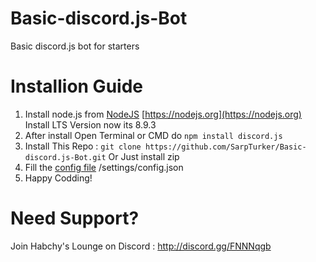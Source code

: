 # Basic-discord.js-Bot
Basic discord.js bot for starters

# Installion Guide
1) Install node.js from [NodeJS](https://nodejs.org) [https://nodejs.org](https://nodejs.org)
Install LTS Version now its 8.9.3
2) After install Open Terminal or CMD do `npm install discord.js`
3) Install This Repo : `git clone https://github.com/SarpTurker/Basic-discord.js-Bot.git` Or Just install zip
4) Fill the [config file](https://github.com/SarpTurker/Basic-discord.js-Bot/settings/config.json) /settings/config.json
5) Happy Codding!

# Need Support?
Join Habchy's Lounge on Discord : http://discord.gg/FNNNqgb

